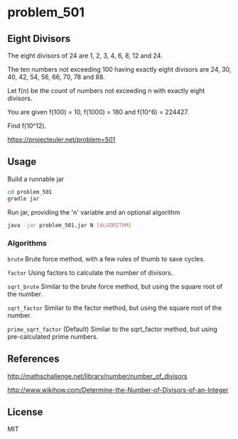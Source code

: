 # problem_501

## Eight Divisors

The eight divisors of 24 are 1, 2, 3, 4, 6, 8, 12 and 24.

The ten numbers not exceeding 100 having exactly eight divisors are 24, 30, 40, 42, 54, 56, 66, 70, 78 and 88.

Let f(n) be the count of numbers not exceeding n with exactly eight divisors.

You are given f(100) = 10, f(1000) = 180 and f(10^6) = 224427.

Find f(10^12).


https://projecteuler.net/problem=501

## Usage

Build a runnable jar

```bash
cd problem_501
gradle jar
```

Run jar, providing the 'n' variable and an optional algorithm

```bash
java -jar problem_501.jar N [ALGORITHM]
```

### Algorithms

`brute` Brute force method, with a few rules of thumb to save cycles.

`factor` Using factors to calculate the number of divisors.

`sqrt_brute` Similar to the brute force method, but using the square root of the number.

`sqrt_factor` Similar to the factor method, but using the square root of the number.

`prime_sqrt_factor` (Default) Similar to the sqrt_factor method, but using pre-calculated prime numbers.


## References

http://mathschallenge.net/library/number/number_of_divisors

http://www.wikihow.com/Determine-the-Number-of-Divisors-of-an-Integer

## License

MIT
